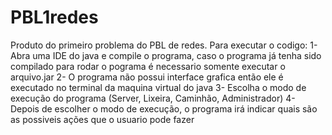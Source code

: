 # PBL1redes

Produto do primeiro problema do PBL de redes. Para executar o codigo:
1- Abra uma IDE do java e compile o programa, caso o programa já tenha sido compilado para rodar o pograma é necessario somente executar o arquivo.jar
2- O programa não possui interface grafica então ele é executado no terminal da maquina virtual do java
3- Escolha o modo de execução do programa (Server, Lixeira, Caminhão, Administrador)
4- Depois de escolher o modo de execução, o programa irá indicar quais são as possiveis ações que o usuario pode fazer
